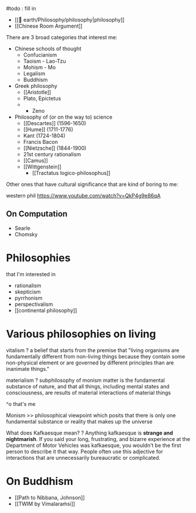 #todo : fill in

- [[🏡 earth/Philosophy/philosophy|philosophy]]
- [[Chinese Room Argument]]


There are 3 broad categories that interest me:

- Chinese schools of thought
	- Confucianism
	- Taoism - Lao-Tzu
	- Mohism - Mo
	- Legalism 
	- Buddhism
- Greek philosophy
	- [[Aristotle]]
	- Plato, Epictetus
	- - Zeno
- Philosophy of (or on the way to) science
	- [[Descartes]] (1596-1650)
	- [[Hume]] (1711-1776)
	- Kant (1724-1804)
	- Francis Bacon
	- [[Nietzsche]] (1844-1900)
	- 21st century rationalism
	- [[Camus]]
	- [[Wittgenstein]]
		- [[Tractatus logico-philosophus]]

Other ones that have cultural significance that are kind of boring to me:

western phil https://www.youtube.com/watch?v=QkP4g9e86qA


## On Computation

- Searle
- Chomsky


# Philosophies
that I'm interested in
- rationalism
- skepticism
- pyrrhonism
- perspectivalism
- [[continental philosophy]]

# Various philosophies on living
vitalism
?
a belief that starts from the premise that "living organisms are fundamentally different from non-living things because they contain some non-physical element or are governed by different principles than are inanimate things."
<!--SR:!2024-08-19,14,290-->


materialism
?
subphilosophy of monism
matter is the fundamental substance of nature, and that all things, including mental states and consciousness, are results of material interactions of material things
<!--SR:!2024-08-12,10,270-->

^o that's me


Monism >> philosophical viewpoint which posits that there is only one fundamental substance or reality that makes up the universe
<!--SR:!2024-08-11,10,272-->


What does Kafkaesque mean? 
?
Anything kafkaesque is **strange and nightmarish**. If you said your long, frustrating, and bizarre experience at the Department of Motor Vehicles was kafkaesque, you wouldn't be the first person to describe it that way. People often use this adjective for interactions that are unnecessarily bureaucratic or complicated. 

# On Buddhism
- [[Path to Nibbana, Johnson]]
- [[TWIM by Vimalaraṁsi]]